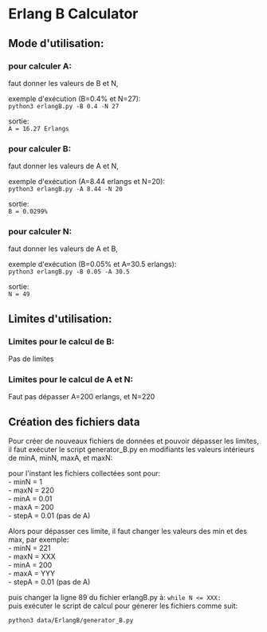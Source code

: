 # Erlang B Calculator

## Mode d'utilisation:

### pour calculer A:

faut donner les valeurs de B et N,

exemple d'exécution (B=0.4% et N=27):  
`python3 erlangB.py -B 0.4 -N 27`

sortie:  
`A = 16.27 Erlangs`

### pour calculer B:

faut donner les valeurs de A et N,

exemple d'exécution (A=8.44 erlangs et N=20):  
`python3 erlangB.py -A 8.44 -N 20`

sortie:  
`B = 0.0299%`

### pour calculer N:

faut donner les valeurs de A et B,

exemple d'exécution (B=0.05% et A=30.5 erlangs):  
`python3 erlangB.py -B 0.05 -A 30.5`

sortie:  
`N = 49`

## Limites d'utilisation:

### Limites pour le calcul de B:
Pas de limites

### Limites pour le calcul de A et N:
Faut pas dépasser A=200 erlangs, et N=220

## Création des fichiers data

Pour créer de nouveaux fichiers de données et pouvoir dépasser les limites, il faut exécuter le script generator_B.py en modifiants les valeurs intérieurs de minA, minN, maxA, et maxN:   


pour l'instant les fichiers collectées sont pour:  
    - minN = 1  
    - maxN = 220  
    - minA = 0.01  
    - maxA = 200  
    - stepA = 0.01 (pas de A) 
    
Alors pour dépasser ces limite, il faut changer les valeurs des min et des max, par exemple:  
    - minN = 221  
    - maxN = XXX  
    - minA = 200  
    - maxA = YYY  
    - stepA = 0.01 (pas de A) 
    
puis changer la ligne 89 du fichier erlangB.py à: `while N <= XXX:`  
puis exécuter le script de calcul pour génerer les fichiers comme suit: 
    
`python3 data/ErlangB/generator_B.py`  


